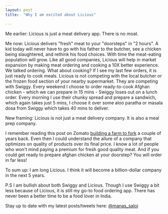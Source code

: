 ```yaml
---
layout: post
title:  "Why I am excited about Licious"

---
```

Me earlier: Licious is just a meat delivery app. There is no moat.

Me now: Licious delivers "fresh" meat to your "doorsteps" in "2 hours". A kid today will never have to go with his father to the butcher, see a chicken being slaughtered, and rethink his food choices. With time the meat-eating population will grow. Like all good companies, Licious will help in market expansion by making meat ordering and cooking a 10X better experience. 
We talked ordering. What about cooking? If I see my last few orders, it is just ready to cook meals. Licious is not competing with the local butcher or the frozen food section of your nearby supermarket. They are competing with Swiggy. Every weekend I choose to order ready-to-cook Afghan chicken - which we can prepare in 15 mins - Swiggy loses out on a lunch order. Every morning I use their chunky spread and prepare a sandwich, which again takes just 5 mins, I choose it over some aloo paratha or masala dosa from Swiggy which takes 40 mins to deliver.

New framing: Licious is not just a meat delivery company. It is also a meal prep company.

I remember reading this post on Zomato [building a farm to fork](https://forbes.com/sites/forbesasia/2018/12/12/indian-food-tech-zomato-makes-a-bid-to-transform-itself-into-a-farm-to-fork-company/#5c7f52995560) a couple of years back. Even then I could understand the allure of a company that optimizes on quality of products over its final price. I know a lot of people who won't mind paying a premium for fresh good quality meat. And if you could get ready to prepare afghan chicken at your doorstep? You will order in far less!

To sum up: I am long Licious. I think it will become a billion-dollar company in the next 5 years.

P.S I am bullish about both Swiggy and Licious. Though I use Swiggy a bit less because of Licious, it is still my go-to food ordering app. There has never been a better time to be a food lover in India.

Stay up to date with my latest posts/tweets here: [@manas_saloi](http://twitter.com/manas_saloi)
